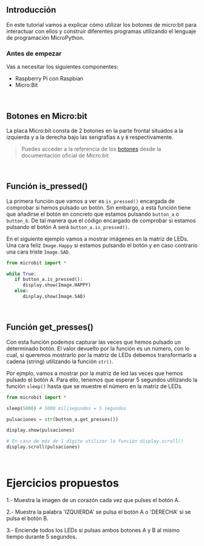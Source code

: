 ## Introducción

En este tutorial vamos a explicar cómo utilizar los botones de micro:bit para interactuar con ellos y construir diferentes programas utilizando el lenguaje de programación MicroPython.

### Antes de empezar

Vas a necesitar los siguientes componentes:

- Raspberry Pi con Raspbian
- Micro:Bit



<br />



## Botones en Micro:bit

La placa Micro:bit consta de 2 botones en la parte frontal situados a la izquierda y a la derecha bajo las serigrafías `A` y `B` respectivamente.

> Puedes acceder a la referencia de los <a target="_blank" href="https://microbit-micropython.readthedocs.io/en/latest/tutorials/buttons.html">botones</a> desde la documentación oficial de Micro:bit.



<br />



## Función is_pressed()

La primera función que vamos a ver es `is_pressed()` encargada de comprobar si hemos pulsado un botón. Sin embargo, a esta función tiene que añadirse el botón en concreto que estamos pulsando `button_a` o `button_b`. De tal manera que el código encargado de comprobar si estamos pulsando el botón A será `button_a.is_pressed()`.

En el siguiente ejemplo vamos a mostrar imágenes en la matriz de LEDs. Una cara feliz `Image.Happy` si estamos pulsando el botón y en caso contrario una cara triste `Image.SAD`.

```python
from microbit import *

while True:
   if button_a.is_pressed():
      display.show(Image.HAPPY)
   else:
      display.show(Image.SAD)
```



<br />



## Función get_presses()

Con esta función podemos capturar las veces que hemos pulsado un determinado botón. El valor devuelto por la función es un número, con lo cual, si queremos mostrarlo por la matriz de LEDs debemos transformarlo a cadena (string) utilizando la función `str()`.

Por ejmplo, vamos a mostrar por la matriz de led las veces que hemos pulsado el botón A. Para ello, tenemos que esperar 5 segundos utilizando la función `sleep()` hasta que se muestre el número en la matriz de LEDs.

```python
from microbit import *

sleep(5000) # 5000 milisegundos = 5 segundos

pulsaciones = str(button_a.get_presses())

display.show(pulsaciones)

# En caso de más de 1 dígito utilizar la función display.scroll()
display.scroll(pulsaciones)
```



<br />



# Ejercicios propuestos

1.- Muestra la imagen de un corazón cada vez que pulses el botón A.

2.- Muestra la palabra 'IZQUIERDA' se pulsa el botón A o 'DERECHA' si se pulsa el botón B.

3.- Enciende todos los LEDs si pulsas ambos botones A y B al mismo tiempo durante 5 segundos.
